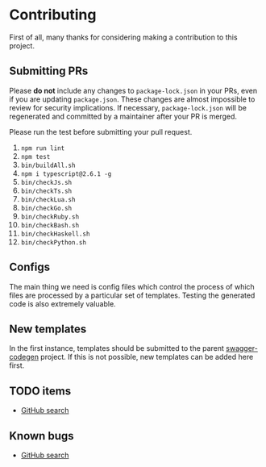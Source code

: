 # Contributing

First of all, many thanks for considering making a contribution to this project.

## Submitting PRs

Please **do not** include any changes to `package-lock.json` in your PRs, even if you are updating `package.json`. These changes are almost impossible to review for security implications. If necessary, `package-lock.json` will be regenerated and committed by a maintainer after your PR is merged.

Please run the test before submitting your pull request.

1. `npm run lint`
1. `npm test`
1. `bin/buildAll.sh`
1. `npm i typescript@2.6.1 -g`
1. `bin/checkJs.sh`
1. `bin/checkTs.sh`
1. `bin/checkLua.sh`
1. `bin/checkGo.sh`
1. `bin/checkRuby.sh`
1. `bin/checkBash.sh`
1. `bin/checkHaskell.sh`
1. `bin/checkPython.sh`

## Configs

The main thing we need is config files which control the process of which files are processed by a particular set of templates. Testing
the generated code is also extremely valuable.

## New templates

In the first instance, templates should be submitted to the parent [swagger-codegen](https://github.com/swagger-api/swagger-codegen)
project. If this is not possible, new templates can be added here first.

## TODO items

* [GitHub search](https://github.com/Mermade/openapi-codegen/search?utf8=%E2%9C%93&q=todo+language%3Ajavascript&type=)

## Known bugs

* [GitHub search](https://github.com/Mermade/openapi-codegen/search?utf8=%E2%9C%93&q=fixme+language%3Ajavascript&type=)
